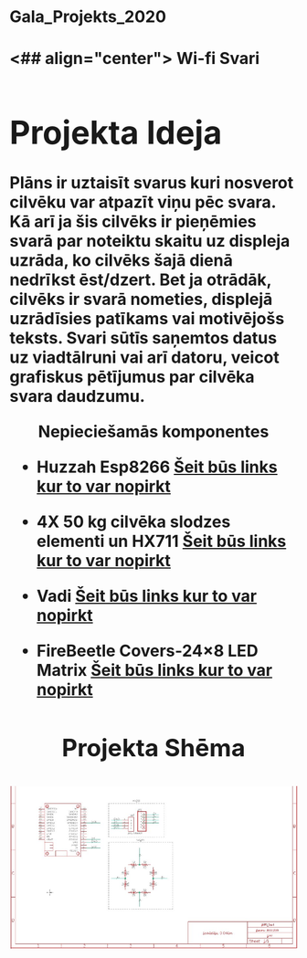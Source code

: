 <p align="center">
  <h1>Gala_Projekts_2020</h1><h1>


<## align="center">
  <b>Wi-fi Svari</br><b>

 

# Projekta Ideja

Plāns ir uztaisīt svarus kuri nosverot cilvēku var atpazīt viņu pēc svara. Kā arī ja šis cilvēks ir pieņēmies svarā par noteiktu skaitu uz displeja uzrāda, ko cilvēks šajā dienā nedrīkst ēst/dzert. Bet ja otrādāk, cilvēks ir svarā nometies, displejā uzrādīsies patīkams vai motivējošs teksts. Svari sūtīs saņemtos datus uz viadtālruni vai arī datoru, veicot grafiskus pētījumus par cilvēka svara daudzumu. 


<p align="center">
  <b>Nepieciešamās komponentes</br><b>

* Huzzah Esp8266 [Šeit būs links kur to var nopirkt](https://www.amazon.de/dp/B071P98VTG/ref=pd_sbs_147_t_0/262-2875871-3310643?_encoding=UTF8&pd_rd_i=B071P98VTG&pd_rd_r=62b3f020-dce4-423f-89eb-27791b0470e2&pd_rd_w=korrP&pd_rd_wg=V7VGU&pf_rd_p=a2f6bca6-dcb1-4822-8e28-66b64b37970e&pf_rd_r=HCPMSDFRYA9T5WFTJP0T&psc=1&refRID=HCPMSDFRYA9T5WFTJP0T)

* 4X 50 kg cilvēka slodzes elementi un HX711 [Šeit būs links kur to var nopirkt](https://www.ebay.co.uk/itm/4X-50kg-Human-Load-Cells-HX711-AD-Module-Kit-Resistance-Strain-Weight-Sensor/283456950768?_trkparms=aid%3D555018%26algo%3DPL.SIM%26ao%3D1%26asc%3D20131003132420%26meid%3Ddfca2d67acff485e92e340f2c3cb35ac%26pid%3D100005%26rk%3D3%26rkt%3D12%26mehot%3Dpf%26sd%3D123151514110%26itm%3D283456950768%26pmt%3D1%26noa%3D0%26pg%3D2047675%26algv%3DSimplAMLv5PairwiseWeb&_trksid=p2047675.c100005.m1851)

* Vadi [Šeit būs links kur to var nopirkt](https://www.ebay.co.uk/itm/40pcs-Dupont-Jump-Wire-M-F-M-M-F-F-Jumper-Breadboard-Cable-Lead-For-Arduino-UK/113798126900?_trkparms=ispr%3D1&hash=item1a7ee59d34:m:mVonVpMq_9-RRmE6R2KKnFQ&enc=AQAEAAACUBPxNw%2BVj6nta7CKEs3N0qVtklKtWD3yTMywY2%2B6p53O7isGdZhJrrdWpFzg7K453ocliW8JufYQsQSO1yGmeWHM1ly50SdOZtK4gEVxF8iwlSi7B81Ed7%2B%2BxG99DaGy8DAa8yFvTWpPSs07P6gzfXpI9qo9uKLXUlHOgFqXDE%2B80w%2BWBUXQNWd%2ByQQ6mDH91Uxmh2pkZAYyp32fbI3JjT1ps2mKxtVli9m%2Fupy8jIbQaAntQcxWey0rce6KZcW3ae4JME4rBIj%2FNCPvPEgy2DWJe549DxfV9hW1UpDiDldQ8frVJwvZwYRkAfkE%2FJk8unHb3qzjNA%2FRRMRfs9BeeivdvZT8HZjenmt%2BBPXZlFVI%2BnYGjSgWGtKa01KkPto%2BgCjflC11CLHUnMJaLFigQFes9i0Hd%2FYFVK9sP0QJAU82ANwmg844jBSLbiClqbk0bUrwcv86lka1uxSdPJGR4Or3I3cCko7%2BCJjHvuFr6c5mCSt4d%2FnzHIqWr%2FtTRA2DKQlMkvC6SLyHsOgKUdqzM4to4kmrgNm0e8rZ%2BPDC2oe3KdojL7L%2Fl38%2BJNT1WlvFqnzpLwKqF2U6I3alcEHIRVyWyOce%2BhUrdB1PkiyYzpPafMoRSfoGz4ddUuNw6zevlig7ufL%2Fo1eMBr8qAf2OhC7WcaT517THvRvm%2BoSI0WFFwGia44ssqNC9grKR%2BJ2zSgYI1wAyigvm%2BWHwvTlMGbn3cpHazH%2F1R0SBfNPx5m3eu92DWhO9vaphMKmOGJbAEsm8mCy9GSaN3XIOf9234Bw%3D&checksum=113798126900ef7a2df9bdf84e23b918839fd1855072)

* FireBeetle Covers-24×8 LED Matrix  [Šeit būs links kur to var nopirkt](https://www.dfrobot.com/product-1595.html?tracking=59c41226a118c)


<h2 align="center">
  <b>Projekta Shēma</b><b>
  
  ![alt text](https://github.com/Dainis19/Gala_Prod_2020/blob/master/Att%C4%93li/Redzama%20sh%C4%93ma.jpg)
